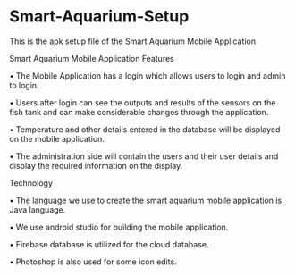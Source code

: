 # Smart-Aquarium-Setup

This is the apk setup file of the Smart Aquarium Mobile Application

Smart Aquarium Mobile Application Features 

• The Mobile Application has a login which allows users to 
login and admin to login.

• Users after login can see the outputs and results of the 
sensors on the fish tank and can make considerable changes through the application. 

• Temperature and other details entered in the database will be displayed on the mobile application. 

• The administration side will contain the users and their user 
details and display the required information on the display.



Technology 

• The language we use to create the smart aquarium mobile application is Java language. 

• We use android studio for building the mobile application. 

• Firebase database is utilized for the cloud database. 

• Photoshop is also used for some icon edits.
